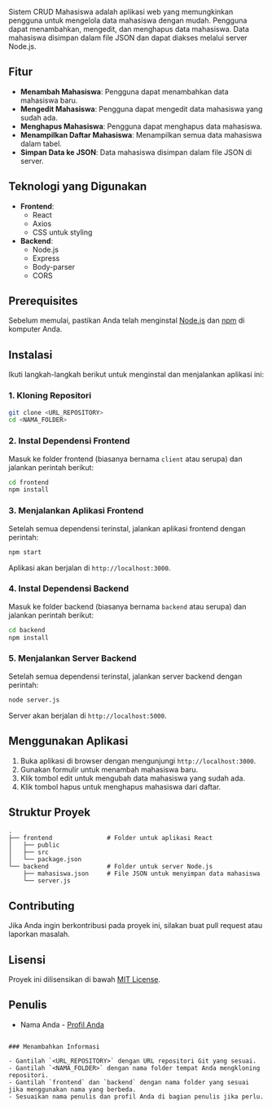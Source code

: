 Sistem CRUD Mahasiswa adalah aplikasi web yang memungkinkan pengguna untuk mengelola data mahasiswa dengan mudah. Pengguna dapat menambahkan, mengedit, dan menghapus data mahasiswa. Data mahasiswa disimpan dalam file JSON dan dapat diakses melalui server Node.js.

## Fitur

- **Menambah Mahasiswa**: Pengguna dapat menambahkan data mahasiswa baru.
- **Mengedit Mahasiswa**: Pengguna dapat mengedit data mahasiswa yang sudah ada.
- **Menghapus Mahasiswa**: Pengguna dapat menghapus data mahasiswa.
- **Menampilkan Daftar Mahasiswa**: Menampilkan semua data mahasiswa dalam tabel.
- **Simpan Data ke JSON**: Data mahasiswa disimpan dalam file JSON di server.

## Teknologi yang Digunakan

- **Frontend**: 
  - React
  - Axios
  - CSS untuk styling
- **Backend**: 
  - Node.js
  - Express
  - Body-parser
  - CORS

## Prerequisites

Sebelum memulai, pastikan Anda telah menginstal [Node.js](https://nodejs.org/) dan [npm](https://www.npmjs.com/get-npm) di komputer Anda.

## Instalasi

Ikuti langkah-langkah berikut untuk menginstal dan menjalankan aplikasi ini:

### 1. Kloning Repositori

```bash
git clone <URL_REPOSITORY>
cd <NAMA_FOLDER>
```

### 2. Instal Dependensi Frontend

Masuk ke folder frontend (biasanya bernama `client` atau serupa) dan jalankan perintah berikut:

```bash
cd frontend
npm install
```

### 3. Menjalankan Aplikasi Frontend

Setelah semua dependensi terinstal, jalankan aplikasi frontend dengan perintah:

```bash
npm start
```

Aplikasi akan berjalan di `http://localhost:3000`.

### 4. Instal Dependensi Backend

Masuk ke folder backend (biasanya bernama `backend` atau serupa) dan jalankan perintah berikut:

```bash
cd backend
npm install
```

### 5. Menjalankan Server Backend

Setelah semua dependensi terinstal, jalankan server backend dengan perintah:

```bash
node server.js
```

Server akan berjalan di `http://localhost:5000`.

## Menggunakan Aplikasi

1. Buka aplikasi di browser dengan mengunjungi `http://localhost:3000`.
2. Gunakan formulir untuk menambah mahasiswa baru.
3. Klik tombol edit untuk mengubah data mahasiswa yang sudah ada.
4. Klik tombol hapus untuk menghapus mahasiswa dari daftar.

## Struktur Proyek

```plaintext
.
├── frontend               # Folder untuk aplikasi React
│   ├── public
│   ├── src
│   └── package.json
└── backend                # Folder untuk server Node.js
    ├── mahasiswa.json     # File JSON untuk menyimpan data mahasiswa
    └── server.js
```

## Contributing

Jika Anda ingin berkontribusi pada proyek ini, silakan buat pull request atau laporkan masalah.

## Lisensi

Proyek ini dilisensikan di bawah [MIT License](LICENSE).

## Penulis

- Nama Anda - [Profil Anda](https://github.com/username)
```

### Menambahkan Informasi

- Gantilah `<URL_REPOSITORY>` dengan URL repositori Git yang sesuai.
- Gantilah `<NAMA_FOLDER>` dengan nama folder tempat Anda mengkloning repositori.
- Gantilah `frontend` dan `backend` dengan nama folder yang sesuai jika menggunakan nama yang berbeda.
- Sesuaikan nama penulis dan profil Anda di bagian penulis jika perlu.
